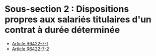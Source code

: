 # Sous-section 2 : Dispositions propres aux salariés titulaires d'un contrat à durée déterminée

* [Article R6422-7-1](./LEGIARTI000029755926.md)
* [Article R6422-7-2](./LEGIARTI000029755935.md)
